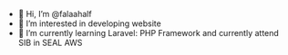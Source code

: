 - 👋 Hi, I’m @falaahalf
- 👀 I’m interested in developing website
- 🌱 I’m currently learning Laravel: PHP Framework and currently attend SIB in SEAL AWS

<!---
falaahalf/falaahalf is a ✨ special ✨ repository because its `README.md` (this file) appears on your GitHub profile.
You can click the Preview link to take a look at your changes.
--->
